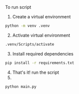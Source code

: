 To run script

1. Create a virtual environment

```bash
python -m venv .venv
```

2. Activate virtual environment

```bash
.venv/Scripts/activate
```

3. Install required dependencies

```bash
pip install -r requirements.txt
```

4. That's it! run the script
5.

```bash
python main.py
```
